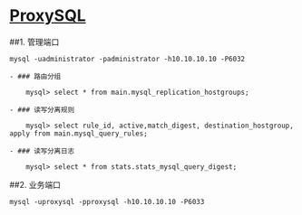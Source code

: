 # [ProxySQL](https://github.com/malongshuai/proxysql/wiki)


##1. 管理端口

	mysql -uadministrator -padministrator -h10.10.10.10 -P6032

	- ### 路由分组

		mysql> select * from main.mysql_replication_hostgroups;

	- ### 读写分离规则

		mysql> select rule_id, active,match_digest, destination_hostgroup, apply from main.mysql_query_rules;

	- ### 读写分离日志

		mysql> select * from stats.stats_mysql_query_digest;

##2. 业务端口

	mysql -uproxysql -pproxysql -h10.10.10.10 -P6033